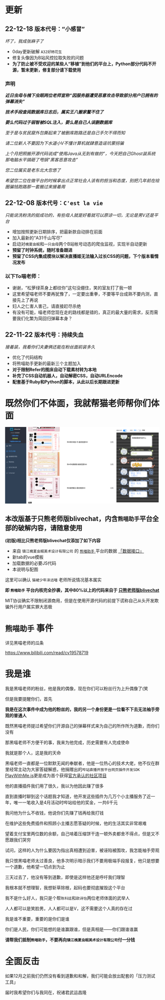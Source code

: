 # **更新**

## 22-12-18 `版本代号：“小感冒”`
*坏了，我成张麻子了*
- 0day更新破解 `A32好柿花生`
- 修复头像因为B站风控拉取失败的问题
- **为了防止被不受欢迎的某些人“移植”到他们的平台上，Python部分代码不开源，暂未更新，修复部分请下载使用**
  
### 声明

***近日虫母与槐下虫眠两位老师宣称“因服务器遭受恶意攻击导致部分用户已拥有的弹幕消失”***

***技术手段查阅数据库日志后，属实王八搬家鳖不住了***

***要么代码过于弱智被SQL注入，要么是自己人误删数据库***

*至于是与贫民窟外包撕起来了被删库跑路还是自己手欠不得而知*

*请二位新人不要因为下水道小V不懂计算机就肆意造谣坑蒙拐骗*

*上个月把照搬开源代码说成“使用Java从无到有做的”，今天把自己Ghost装系统那电脑水平搞砸了甩锅“黑客恶意攻击”*

*您二位属实是老东北大忽悠了*

*希望您二位在做平台的时候拿出点正常社会人该有的担当和态度，别把几年前在绘圈骗钱跑路那一套搬过来接着用*

## 22-12-08 `版本代号：C'est la vie`
*只能说洗粉洗的挺成功的，有些母人就是好看就可以原谅一切，无论是男V还是平台*
- 增加按照更新日期排序，把最新款自动排在前面
- 加入最新的“A31千山写尽”
- 启动对`槐夏虫眠`和`一只虫母`两个B站帐号动态的爬虫监视，实现半自动更新
- **预留了时钟系统，随时准备跟进**
- **预留了CSS内集成模块以解决直播姬无法输入过长CSS的问题，下个版本看情况发布**

### 以下To喵老师：
- 谢谢，“松萝绿茶身上都纹你”这句没绷住，笑的室友打了我一顿
- 这里希望喵老师不要再犹豫了，一定要出重拳，不要等平台成熟不要内测，直接先上了再说
- 妇人之仁害人害己，请直接赶尽杀绝
- 有没有可能，喵老师您现在走的路线都是错的，真正的最大量的需求，反而需要我们化繁为简回归弹幕本身？

## 22-11-22 `版本代号：持续失血`
*接着装，我看你们夫妻俩还能在粉丝面前装多久*
- 优化了代码结构
- 将熊喵助手更新的最新三个主题加入
- **对于限制Refer的图床自动下载素材转为本地**
- **补完了CSS自动机器人，自动解密CSS，自动URLEncode**
- **配套基于Ruby和Python的脚本，从此以后长期跟进更新**

# **既然你们不体面，我就帮猫老师帮你们体面**

![既然你们不体面，我就帮你们体面](./screenshots/%E8%9E%A2%E5%B9%95%E5%BF%AB%E7%85%A7%202022-11-18%2015-37-01.png)

## 本改版基于只熊老师版blivechat，内含`熊喵助手`平台全部的破解内容，请随意使用

**(初版)相比只熊老师版blivechat仅添加了如下内容**

- 来自 `镇江槐夏虫眠美术设计有限公司` 的 [`熊喵助手` ](https://hxcm.pandamiao.com/)平台的数据
[「数据接口」](https://hxcm.pandamiao.com/bullet-chat/material/store/list)
- 新tab的vue模板
- 加载数据的必要JS代码
- 本说明与配图


这里可以确认 `猫裙少年泽远喵` 老师所说情况基本属实

**即 `熊喵助手` 平台内核完全抄袭，其中80%以上的代码来自于 [只熊老师版blivechat](https://github.com/xfgryujk/blivechat)**

MIT协议确实不限制闭源商用，但是在使用开源代码的前提下谎称自己从头开发欺骗外行用户属实罪大恶极

# `熊喵助手` 事件

详见黑喵老师的瓜条

https://www.bilibili.com/read/cv19578719

# 我是谁
我是黑喵老师的粉丝，他是我的偶像，现在你们可以粉丝行为上升偶像了(笑

但是我要提醒你们，首先

**我是在这次事件中成为他的粉丝的，我的另一个身份更是一位看不下去无法袖手旁观的普通人**

既然黑喵老师提过希望你们开源自己的弹幕样式来为自己的所作所为道歉，而你们没有

那黑喵老师不方便干的事，我来为他完成，历史需要有人完成使命

我就是那个人，这是我的天命

黑喵老师一直都是一位默默无闻的奉献者，他是一位热心的技术大佬，他不仅在群里经常主动为大家答疑解惑，他捐赠出的`哔站直播开放平台网页插件开发SDK` [PlayWithMe.js](https://github.com/XL8Z/BiliBili_PlayWithMe.js)更是成为首个获得[官方承认的社区项目](https://open-live.bilibili.com/document/community/PlayWithMe.html)

他的直播插件我们用了很久，我以为他因此赚了很多

直到直播时聊到这个话题我才知道，他开发这些插件为几万个小主播服务了近一年，唯一一笔收入是4月活动时哔站给他的奖金，一共6千元

我问他为什么不收钱，他说你们先赚了钱再给我打钱

在维护这些免费插件和照顾小主播志愿答疑的时候，他的生活其实非常艰难

望着支付宝里两位数的余额，自己啃着压缩饼干连一顿外卖都舍不得点，但是又不愿跟我们哭穷

试问，这样的人为什么要因为指出真相遭到迫害，被诬陷被围攻，我怎能袖手旁观

我只恨黑喵老师太过善良，他多次明示暗示我们不要用极端手段报复，他只是想要一个道歉，他希望一切点到为止

三天过去了，他没有等到道歉，即使是这样他还是呼吁我们理智

我根本就不想理智，我想斩草除根，起码也要彻底摧毁这个平台

我不是什么好人，我只是个帮`陈科廷`和`欧诗怡`两位老师体面的武举人

人人都可以是笑脸男，人人都可以是V，这不需要这个人真的存在过

我是谁不重要，重要的是你们是谁

你们是人民，你们可能想的是谁赢跟谁，但是真相是——你们跟谁谁赢

**请帮我们抵制`熊喵助手`，不要再向`镇江槐夏虫眠美术设计有限公司`付一分钱**

# 全面反击

如果12月之前我们仍然没有看到道歉和和解，我们可能会放出配套的「压力测试工具」

届时我希望你们与我同在，祝诸君武运昌隆
